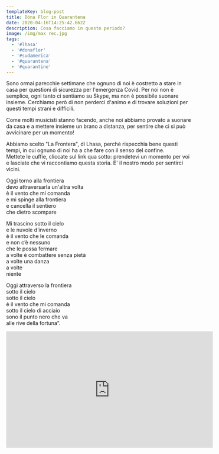 ```yaml
---
templateKey: blog-post
title: Dōna Flor in Quarantena
date: 2020-04-16T14:25:42.662Z
description: Cosa facciamo in questo periodo?
image: /img/max rec.jpg
tags:
  - '#lhasa'
  - '#donaflor'
  - '#sudamerica'
  - '#quarantena'
  - '#quarantine'
---
```

Sono ormai parecchie settimane che ognuno di noi è costretto a stare in casa per questioni di sicurezza per l'emergenza Covid. Per noi non è semplice, ogni tanto ci sentiamo su Skype, ma non è possibile suonare insieme. Cerchiamo però di non perderci d'animo e di trovare soluzioni per questi tempi strani e difficili. 

Come molti musicisti stanno facendo, anche noi abbiamo provato a suonare da casa e a mettere insieme un brano a distanza, per sentire che ci si può avvicinare per un momento! 

Abbiamo scelto "La Frontera", di Lhasa, perchè rispecchia bene questi tempi, in cui ognuno di noi ha a che fare con il senso del confine.\
Mettete le cuffie, cliccate sul link qua sotto: prendetevi un momento per voi e lasciate che vi raccontiamo questa storia. E' il nostro modo per sentirci vicini.

Oggi torno alla frontiera\
devo attraversarla un'altra volta\
è il vento che mi comanda\
e mi spinge alla frontiera\
e cancella il sentiero\
che dietro scompare

Mi trascino sotto il cielo\
e le nuvole d’inverno\
è il vento che le comanda\
e non c’è nessuno\
che le possa fermare\
a volte è combattere senza pietà\
a volte una danza\
a volte\
niente

Oggi attraverso la frontiera\
sotto il cielo\
sotto il cielo\
è il vento che mi comanda\
sotto il cielo di acciaio\
sono il punto nero che va\
alle rive della fortuna”.

<iframe width="560" height="315" src="https://www.youtube.com/embed/xodomg2F__I" frameborder="0" allow="accelerometer; autoplay; encrypted-media; gyroscope; picture-in-picture" allowfullscreen></iframe>
